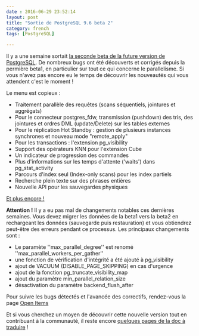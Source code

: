```yaml
---
date : 2016-06-29 23:52:14
layout: post
title: "Sortie de PostgreSQL 9.6 beta 2"
category: french
tags: [PostgreSQL]

---
```


Il y a une semaine sortait [la seconde beta de la future version de PostgreSQL](https://www.postgresql.org/about/news/1677/). 
De nombreux bugs ont été découverts et corrigés depuis la permière beta1, en particulier sur tout ce qui concerne le parallelisme. Si vous n'avez pas encore eu le temps de découvrir les nouveautés qui vous attendent c'est le moment ! 

Le menu est copieux :

* Traitement parallèle des requêtes (scans séquentiels, jointures et aggrégats)
* Pour le connecteur postgres_fdw, transmission (pushdown) des tris, des jointures et ordres DML (update/Delete) sur les tables externes
* Pour le réplication Hot Standby :  gestion de plusieurs instances synchrones et nouveau mode "remote_apply"
* Pour les transactions :  l'extension pg_visibility
* Support des opérateurs KNN pour l'extension Cube
* Un indicateur de progression des commandes
* Plus d'informations sur les temps d'attente ('waits') dans pg_stat_activity
* Parcours d'index seul (Index-only scans) pour les index partiels
* Recherche plein texte sur des phrases entières
* Nouvelle API pour les sauvegardes physiques

[Et plus encore !](https://wiki.postgresql.org/wiki/Newin96)

**Attention !** Il y a eu pas mal de changements notables ces dernières semaines. Vous devez migrer les données de la beta1 vers la beta2 en rechargeant les données (sauvegarde puis restauration) et vous obtiendrez peut-être des erreurs pendant ce processus. Les principaux changements sont :

* Le paramète ''max_parallel_degree'' est renomé ''max_parallel_workers_per_gather''
* une fonction de vérification d'intégrité a été ajouté à pg_visibility
* ajout de VACUUM (DISABLE_PAGE_SKIPPING) en cas d'urgence
* ajout de la fonction pg_truncate_visibility_map
* ajout du paramètre min_parallel_relation_size
* désactivation du paramètre backend_flush_after

Pour suivre les bugs détectés et l'avancée des correctifs, rendez-vous la page [Open Items](https://wiki.postgresql.org/wiki/PostgreSQL_9.6_Open_Items)

Et si vous cherchez un moyen de découvrir cette nouvelle version tout en contribuant à la communauté, il reste encore [quelques pages de la doc à traduire](http://blog.guillaume.lelarge.info/index.php/post/2016/05/20/Quelques-nouvelles-sur-les-traductions-du-manuel) !

